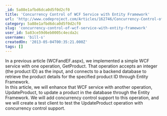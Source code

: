 ```yaml
---
_id: 5a88e1afbd6dca0d5f0d2cf0
title: 'Concurrency Control of WCF Service with Entity Framework'
url: 'http://www.codeproject.com/Articles/162746/Concurrency-Control-of-WCF-Service-with-Entity-Fra'
category: 5a88e1afbd6dca0d5f0d2cf0
slug: 'concurrency-control-of-wcf-service-with-entity-framework'
user_id: 5a83ce59d6eb0005c4ecda2c
username: 'bill-s'
createdOn: '2013-05-04T00:35:21.000Z'
tags: []
---
```


<div>In a previous article (WCFandEF.aspx), we implemented a simple WCF service with one operation, GetProduct. That operation accepts an integer (the product ID) as the input, and connects to a backend database to retrieve the product details for the specified product ID through Entity Framework.
<div>In this article, we will enhance that WCF service with another operation, UpdateProduct, to update a product in the database through the Entity Framework. We will add concurrency control support to this operation, and we will create a test client to test the UpdateProduct operation with concurrency control support.</div>
</div>
